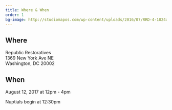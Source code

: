 ```yaml
---
title: Where & When
order: 1
bg-image: http://studiomapos.com/wp-content/uploads/2016/07/RRD-4-1024x682.jpg
---
```


## Where
Republic Restoratives  
1369 New York Ave NE  
Washington, DC 20002

## When
August 12, 2017 at 12pm - 4pm

Nuptials begin at 12:30pm
